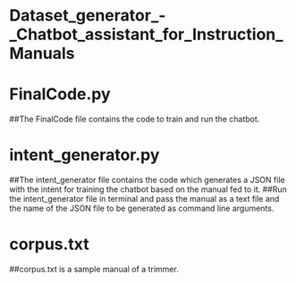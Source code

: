 # Dataset_generator_-_Chatbot_assistant_for_Instruction_Manuals
# FinalCode.py
##The FinalCode file contains the code to train and run the chatbot.

# intent_generator.py
##The intent_generator file contains the code which generates a JSON file with the intent for training the chatbot based on the manual fed to it.
##Run the intent_generator file in terminal and pass the manual as a text file and the name of the JSON file to be generated as command line arguments.

# corpus.txt
##corpus.txt is a sample manual of a trimmer.
